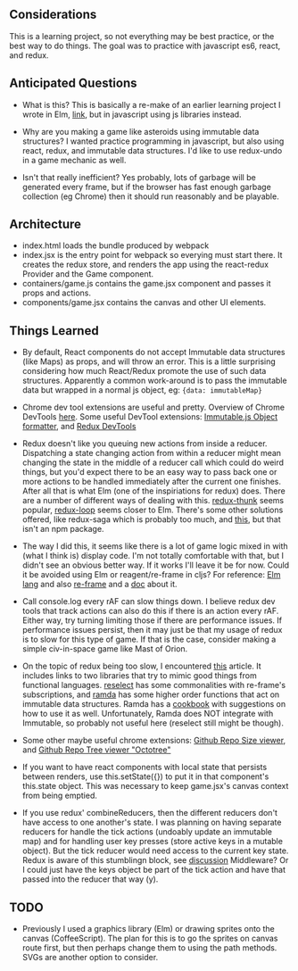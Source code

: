 

## Considerations

This is a learning project, so not everything may be best practice, or the best way to do things.  The goal was to practice with javascript es6, react, and redux.


## Anticipated Questions

* What is this?  This is basically a re-make of an earlier learning project I wrote in Elm, [link](https://github.com/bobgeis/LookOutSpaceRocks), but in javascript using js libraries instead.

* Why are you making a game like asteroids using immutable data structures? I wanted practice programming in javascript, but also using react, redux, and immutable data structures.  I'd like to use redux-undo in a game mechanic as well.

* Isn't that really inefficient? Yes probably, lots of garbage will be generated every frame, but if the browser has fast enough garbage collection (eg Chrome) then it should run reasonably and be playable.


## Architecture

* index.html loads the bundle produced by webpack
* index.jsx is the entry point for webpack so everying must start there.  It creates the redux store, and renders the app using the react-redux Provider and the Game component.
* containers/game.js contains the game.jsx component and passes it props and actions.
* components/game.jsx contains the canvas and other UI elements.


## Things Learned

* By default, React components do not accept Immutable data structures (like Maps) as props, and will throw an error.  This is a little surprising considering how much React/Redux promote the use of such data structures.  Apparently a common work-around is to pass the immutable data but wrapped in a normal js object, eg: ```{data: immutableMap}```

* Chrome dev tool extensions are useful and pretty.  Overview of Chrome DevTools [here](https://developer.chrome.com/devtools).  Some useful DevTool extensions: [Immutable.js Object formatter](https://chrome.google.com/webstore/detail/immutablejs-object-format/hgldghadipiblonfkkicmgcbbijnpeog), and [Redux DevTools](https://chrome.google.com/webstore/detail/redux-devtools/lmhkpmbekcpmknklioeibfkpmmfibljd)

* Redux doesn't like you queuing new actions from inside a reducer.  Dispatching a state changing action from within a reducer might mean changing the state in the middle of a reducer call which could do weird things, but you'd expect there to be an easy way to pass back one or more actions to be handled immediately after the current one finishes.  After all that is what Elm (one of the inspiriations for redux) does.  There are a number of different ways of dealing with this.  [redux-thunk](https://github.com/gaearon/redux-thunk) seems popular, [redux-loop](https://github.com/redux-loop/redux-loop) seems closer to Elm.  There's some other solutions offered, like redux-saga which is probably too much, and [this](https://lazamar.github.io/dispatching-from-inside-of-reducers/), but that isn't an npm package.

* The way I did this, it seems like there is a lot of game logic mixed in with (what I think is) display code.  I'm not totally comfortable with that, but I didn't see an obvious better way.  If it works I'll leave it be for now.  Could it be avoided using Elm or reagent/re-frame in cljs?  For reference: [Elm lang](http://elm-lang.org/) and also [re-frame](https://github.com/Day8/re-frame) and a [doc](https://purelyfunctional.tv/guide/re-frame-building-blocks/) about it.

* Call console.log every rAF can slow things down.  I believe redux dev tools that track actions can also do this if there is an action every rAF.  Either way, try turning limiting those if there are performance issues.  If performance issues persist, then it may just be that my usage of redux is to slow for this type of game.  If that is the case, consider making a simple civ-in-space game like Mast of Orion.

* On the topic of redux being too slow, I encountered [this](https://reactrocket.com/post/react-redux-optimization/) article.  It includes links to two libraries that try to mimic good things from functional languages.  [reselect](https://github.com/reactjs/reselect) has some commonalities with re-frame's subscriptions, and [ramda](http://ramdajs.com/) has some higher order functions that act on immutable data structures. Ramda has a [cookbook](https://github.com/ramda/ramda/wiki/Cookbook) with suggestions on how to use it as well.  Unfortunately, Ramda does NOT integrate with Immutable, so probably not useful here (reselect still might be though).

* Some other maybe useful chrome extensions: [Github Repo Size viewer](https://chrome.google.com/webstore/detail/github-repository-size/apnjnioapinblneaedefcnopcjepgkci), and [Github Repo Tree viewer "Octotree"](https://chrome.google.com/webstore/detail/octotree/bkhaagjahfmjljalopjnoealnfndnagc)

* If you want to have react components with local state that persists between renders, use this.setState({}) to put it in that component's this.state object.  This was necessary to keep game.jsx's canvas context from being emptied.

* If you use redux' combineReducers, then the different reducers don't have access to one another's state.  I was planning on having separate reducers for handle the tick actions (undoably update an immutable map) and for handling user key presses (store active keys in a mutable object).  But the tick reducer would need access to the current key state.  Redux is aware of this stumblingn block, see [discussion](http://redux.js.org/docs/faq/Reducers.html#reducers-share-state.) Middleware? Or I could just have the keys object be part of the tick action and have that passed into the reducer that way (y).

## TODO

* Previously I used a graphics library (Elm) or drawing sprites onto the canvas (CoffeeScript).  The plan for this is to go the sprites on canvas route first, but then perhaps change them to using the path methods.  SVGs are another option to consider.